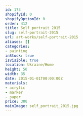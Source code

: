 ```yaml
---
id: 173
shopifyId: 0
shopifyOptionId: 0
order: 412
title: Self portrait 2015
slug: self-portrait-2015
url: art-works/self-portrait-2015
aliases: []
categories:
- painting
inStock: true
isVisible: true
location: Ukraine/Home
height: 50
width: 35
date: 2015-01-01T00:00:00Z
materials:
- acrylic
- marker
- paper
price: 300
mainImage: self_portrait_2015.jpg
---
```

